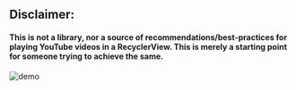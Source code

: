 ## Disclaimer:
#### This is not a library, nor a source of recommendations/best-practices for playing YouTube videos in a RecyclerView. This is merely a starting point for someone trying to achieve the same.

![demo](https://cdn.rawgit.com/obipawan/youtube-recyclerview/master/preview.gif)